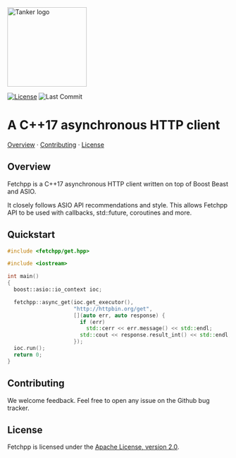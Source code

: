 [license-badge]: https://img.shields.io/badge/License-Apache%202.0-blue.svg
[license-link]: https://opensource.org/licenses/Apache-2.0

[last-commit-badge]: https://img.shields.io/github/last-commit/TankerHQ/sdk-js.svg?label=Last%20commit&logo=github

<img src="https://cdn.jsdelivr.net/gh/TankerHQ/sdk-js@v1.10.1/src/public/tanker.png" alt="Tanker logo" width="180" />

[![License][license-badge]][license-link]
![Last Commit][last-commit-badge]

# A C++17 asynchronous HTTP client

[Overview](#overview) · [Contributing](#contributing) · [License](#license)

## Overview

Fetchpp is a C++17 asynchronous HTTP client written on top of Boost Beast and ASIO.

It closely follows ASIO API recommendations and style. This allows Fetchpp API to be used with callbacks, std::future, coroutines and more.

## Quickstart

```c++
#include <fetchpp/get.hpp>

#include <iostream>

int main()
{
  boost::asio::io_context ioc;

  fetchpp::async_get(ioc.get_executor(),
                     "http://httpbin.org/get",
                     [](auto err, auto response) {
                       if (err)
                         std::cerr << err.message() << std::endl;
                       std::cout << response.result_int() << std::endl;
                     });
  ioc.run();
  return 0;
}
```

## Contributing

We welcome feedback. Feel free to open any issue on the Github bug tracker.

## License

Fetchpp is licensed under the [Apache License, version 2.0](http://www.apache.org/licenses/LICENSE-2.0).
